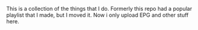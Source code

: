 This is a collection of the things that I do.
Formerly this repo had a popular playlist that I made, but I moved it.
Now i only upload EPG and other stuff here.
